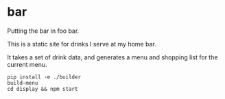 # bar

Putting the bar in foo bar.

This is a static site for drinks I serve at my home bar.

It takes a set of drink data, and generates a menu and shopping list for the current menu.

```
pip install -e ./builder
build-menu
cd display && npm start
```
